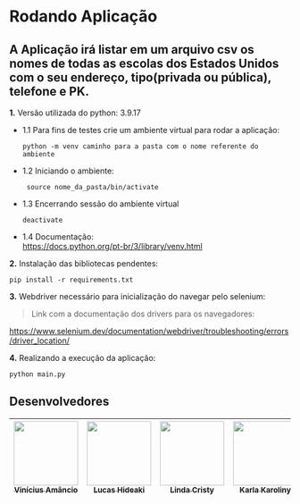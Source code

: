 # Rodando Aplicação

## A Aplicação irá listar em um arquivo csv os nomes de todas as escolas dos Estados Unidos com o seu endereço, tipo(privada ou pública), telefone e PK.

**1.** Versão utilizada do python: 3.9.17

- 1.1 Para fins de testes crie um ambiente virtual para rodar a aplicação:

      python -m venv caminho para a pasta com o nome referente do ambiente

- 1.2 Iniciando o ambiente:

       source nome_da_pasta/bin/activate

- 1.3 Encerrando sessão do ambiente virtual

      deactivate

- 1.4 Documentação:       
    <https://docs.python.org/pt-br/3/library/venv.html>


**2.** Instalação das bibliotecas pendentes:

    pip install -r requirements.txt

**3.** Webdriver necessário para inicialização do navegar pelo selenium:

> Link com a documentação dos drivers para os navegadores:
    
https://www.selenium.dev/documentation/webdriver/troubleshooting/errors/driver_location/

**4.** Realizando a execução da aplicação:

    python main.py

## Desenvolvedores
| [<img src="https://avatars.githubusercontent.com/u/103665509?v=4" width=115><br><sub>Vinícius Amâncio </sub>](https://github.com/ViniAman01) |  [<img src="https://avatars.githubusercontent.com/u/104926696?v=4" width=115><br><sub>Lucas Hideaki</sub>](https://github.com/hideaki-san) |  [<img src="https://avatars.githubusercontent.com/u/103621251?v=4" width=115><br><sub>Linda Cristy</sub>](https://github.com/licristy23) |  [<img src="https://avatars.githubusercontent.com/u/56569318?v=4" width=115><br><sub>Karla Karoliny</sub>](https://github.com/karla3l) |
| :---: | :---: | :---: |  :---: |
